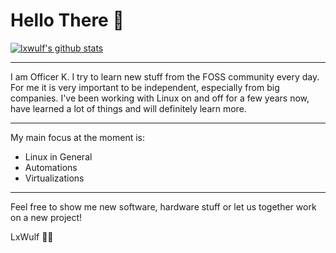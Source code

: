 # Hello There 👋

[![lxwulf's github stats](https://github-readme-stats.vercel.app/api?username=lxwulf&show_icons=true&theme=synthwave)](https://github.com/lxwulf/)

---

I am Officer K. I try to learn new stuff from the FOSS community every day. For me it is very important to be independent, especially from big companies. I've been working with Linux on and off for a few years now, have learned a lot of things and will definitely learn more.

---

My main focus at the moment is:

- Linux in General
- Automations
- Virtualizations

---

Feel free to show me new software, hardware stuff or let us together work on a new project!

LxWulf 🐧🐺

